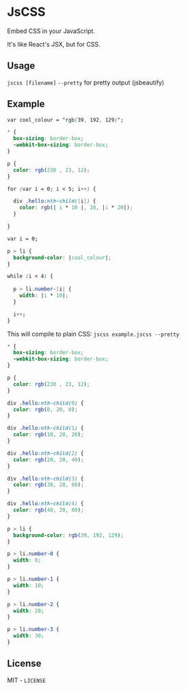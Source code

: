 JsCSS
========

Embed CSS in your JavaScript.

It's like React's JSX, but for CSS.

## Usage

`jscss [filename]`
`--pretty` for pretty output (jsbeautify)

## Example

```CSS
var cool_colour = "rgb(39, 192, 129)";

* {
  box-sizing: border-box;
  -webkit-box-sizing: border-box;
}

p {
  color: rgb(238 , 23, 12);
}

for (var i = 0; i < 5; i++) {

  div .hello:nth-child(|i|) {
    color: rgb(| i * 10 |, 20, |i * 20|);
  }

}

var i = 0;

p > li {
  background-color: |cool_colour|;
}

while (i < 4) {
  
  p > li.number-|i| {
    width: |i * 10|;
  }

  i++;
}
```
This will compile to plain CSS:
`jscss example.jscss --pretty`

```CSS
* {
  box-sizing: border-box;
  -webkit-box-sizing: border-box;
}

p {
  color: rgb(238 , 23, 12);
}

div .hello:nth-child(0) {
  color: rgb(0, 20, 0);
}

div .hello:nth-child(1) {
  color: rgb(10, 20, 20);
}

div .hello:nth-child(2) {
  color: rgb(20, 20, 40);
}

div .hello:nth-child(3) {
  color: rgb(30, 20, 60);
}

div .hello:nth-child(4) {
  color: rgb(40, 20, 80);
}

p > li {
  background-color: rgb(39, 192, 129);
}

p > li.number-0 {
  width: 0;
}

p > li.number-1 {
  width: 10;
}

p > li.number-2 {
  width: 20;
}

p > li.number-3 {
  width: 30;
}

```

## License

MIT - `LICENSE`
